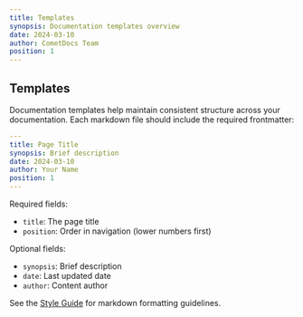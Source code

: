 ```yaml
---
title: Templates
synopsis: Documentation templates overview
date: 2024-03-10
author: CometDocs Team
position: 1
---
```


## Templates

Documentation templates help maintain consistent structure across your documentation. Each markdown file should include the required frontmatter:

```yaml
---
title: Page Title
synopsis: Brief description
date: 2024-03-10
author: Your Name
position: 1
---
```

Required fields:
- `title`: The page title
- `position`: Order in navigation (lower numbers first)

Optional fields:
- `synopsis`: Brief description
- `date`: Last updated date
- `author`: Content author

See the [Style Guide](/docs/templates/style-guide) for markdown formatting guidelines.
